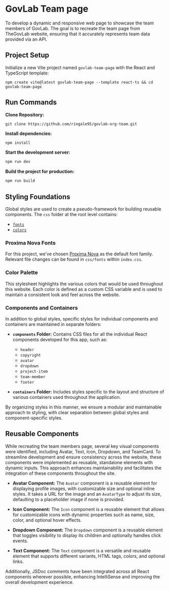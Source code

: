 # GovLab Team page

To develop a dynamic and responsive web page to showcase the team members of GovLab. The goal is to recreate the team page from TheGovLab website, ensuring that it accurately represents team data provided via an API.

## Project Setup

Initialize a new Vite project named `govlab-team-page` with the React and TypeScript template:

```
npm create vite@latest govlab-team-page --template react-ts && cd govlab-team-page
```


## Run Commands

**Clone Repository:**
```
git clone https://github.com/ringale95/govlab-org-team.git 
```

**Install dependencies:**
  ```bash
  npm install
  ```

**Start the development server:**
  ```bash
  npm run dev
  ```

**Build the project for production:**
  ```bash
  npm run build
  ```


## Styling Foundations

Global styles are used to create a pseudo-framework for building reusable components. The `css` folder at the root level contains:

- [`fonts`](./src/css/fonts/index.css)
- [`colors`](./src/css/colors/index.css)

### Proxima Nova Fonts

For this project, we've chosen [Proxima Nova](https://online-fonts.com/fonts/proxima-nova) as the default font family. Relevant file changes can be found in `css/fonts` within `index.css`.

### Color Palette

This stylesheet highlights the various colors that would be used throughout this website. Each color is defined as a custom CSS variable and is used to maintain a consistent look and feel across the website.

### Components and Containers

In addition to global styles, specific styles for individual components and containers are maintained in separate folders:

- **`components` Folder:** Contains CSS files for all the individual React components developed for this app, such as:
  - `header`
  - `copyright`
  - `avatar`
  - `dropdown`
  - `project-item`
  - `team-member`
  - `footer`

- **`containers` Folder:** Includes styles specific to the layout and structure of various containers used throughout the application.

By organizing styles in this manner, we ensure a modular and maintainable approach to styling, with clear separation between global styles and component-specific styles.

## Reusable Components

While recreating the team members page, several key visual components were identified, including Avatar, Text, Icon, Dropdown, and TeamCard. To streamline development and ensure consistency across the website, these components were implemented as reusable, standalone elements with dynamic inputs. This approach enhances maintainability and facilitates the integration of these components throughout the site.

- **Avatar Component:** The `Avatar` component is a reusable element for displaying profile images, with customizable size and optional inline styles. It takes a URL for the image and an `AvatarType` to adjust its size, defaulting to a placeholder image if none is provided.

- **Icon Component:** The `Icon` component is a reusable element that allows for customizable icons with dynamic properties such as name, size, color, and optional hover effects.

- **Dropdown Component:** The `Dropdown` component is a reusable element that toggles visibility to display its children and optionally handles click events.

- **Text Component:** The `Text` component is a versatile and reusable element that supports different variants, HTML tags, colors, and optional links.

Additionally, JSDoc comments have been integrated across all React components wherever possible, enhancing IntelliSense and improving the overall development experience.
